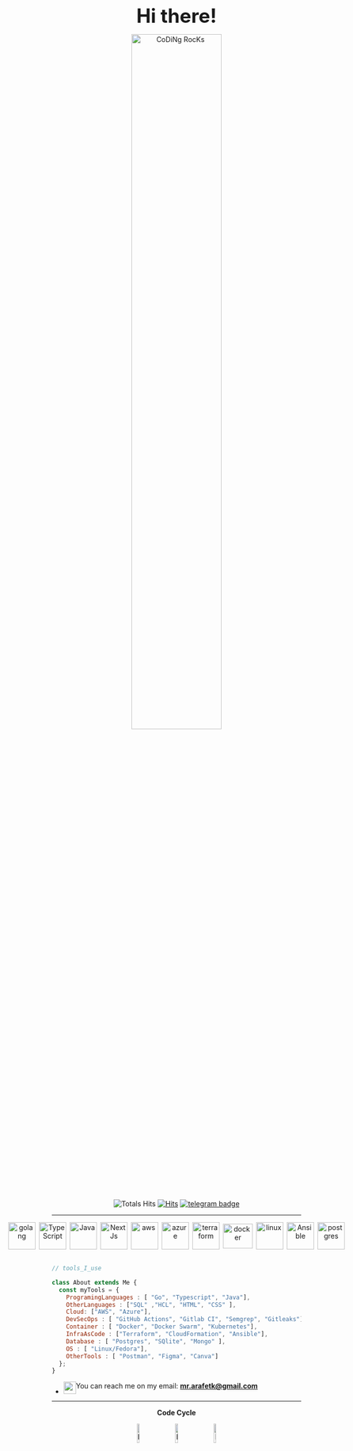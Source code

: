 <div align="center" width="50">


<strong style="font-size:39px">Hi there!</strong>

<img src="https://github.com/SP-XD/SP-XD/blob/main/images/dev-working_rounded.gif?raw=true" href="https://github.com/sp-xd" alt="CoDiNg RocKs"  width="60%"/><br> 

![Totals Hits](https://komarev.com/ghpvc/?username=Arafetki&style=flat&color=orange&label=PROFILE+VIEWS)
[![Hits](https://hits.seeyoufarm.com/api/count/incr/badge.svg?url=https%3A%2F%2Fgithub.com%2FArafetki&count_bg=%2379C83D&title_bg=%23555555&icon=&icon_color=%23E7E7E7&title=hits&edge_flat=false)](https://hits.seeyoufarm.com)
[![telegram badge](https://img.shields.io/badge/arafetki-grey?style=flat&logo=gitlab)](https://gitlab.com/arafetki) <br>
</div>

<hr></hr>

<div align="center" style="display: flex; justify-content: center; align-items: center; gap: 7px">
    <img src="https://www.svgrepo.com/show/373635/go-gopher.svg" alt="golang" width="55" height="55"/>
    <img src="https://upload.wikimedia.org/wikipedia/commons/2/2d/TypeScript_ESLint_logo.svg" alt="TypeScript" width="55" height="55"/>
    <img src="https://cdn.worldvectorlogo.com/logos/java.svg" alt="Java" width="55" height="55"/>
    <img src="https://www.svgrepo.com/show/354113/nextjs-icon.svg" alt="NextJs" width="55" height="55"/>
    <img src="https://upload.wikimedia.org/wikipedia/commons/5/5c/AWS_Simple_Icons_AWS_Cloud.svg" alt="aws" width="55" height="55"/>
    <img src="https://www.svgrepo.com/show/331302/azure-v2.svg" alt="azure" width="55" height="55"/>    
    <img src="https://www.svgrepo.com/show/354447/terraform-icon.svg" alt="terraform" width="55" height="55"/>
    <img src="https://www.vectorlogo.zone/logos/docker/docker-official.svg" alt="docker" width="60" height="50"/>      
    <img src="https://www.vectorlogo.zone/logos/linux/linux-icon.svg" alt="linux" width="55" height="55"/>
    <img src="https://utfs.io/f/ebVJRgxxawocC4teDuiy9Da4MHclRKT3BvWiNpOIZYAPQXhL" alt="Ansible" width="55" height="55"/>    
    <img src="https://upload.wikimedia.org/wikipedia/commons/2/29/Postgresql_elephant.svg" alt="postgres" width="55" height="55"/>
</div>

<br>

```javascript
// tools_I_use 

class About extends Me { 
  const myTools = {  
    ProgramingLanguages : [ "Go", "Typescript", "Java"],
    OtherLanguages : ["SQL" ,"HCL", "HTML", "CSS" ],
    Cloud: ["AWS", "Azure"],
    DevSecOps : [ "GitHub Actions", "Gitlab CI", "Semgrep", "Gitleaks"],
    Container : [ "Docker", "Docker Swarm", "Kubernetes"],
    InfraAsCode : ["Terraform", "CloudFormation", "Ansible"],  
    Database : [ "Postgres", "SQlite", "Mongo" ],    
    OS : [ "Linux/Fedora"],
    OtherTools : [ "Postman", "Figma", "Canva"]
  };
}
```

- <div style="display: flex; align-items: start;"><img src="https://github.com/SP-XD/SP-XD/blob/main/images/message.gif?raw=true" width="25" /> You can reach me on my email:&nbsp; <strong><a href="mailto:mr.arafetk@gmail.com">mr.arafetk@gmail.com</a></strong></div>
 



<div align="center" >

  
<hr></hr>

**Code Cycle**<br>

<img src="https://raw.githubusercontent.com/Tarikul-Islam-Anik/Animated-Fluent-Emojis/master/Emojis/Smilies/Face%20with%20Spiral%20Eyes.png" width="10%" alt="Broken system!"/>
&nbsp;&nbsp;&nbsp;&nbsp;&nbsp;
<img src="https://raw.githubusercontent.com/Tarikul-Islam-Anik/Animated-Fluent-Emojis/master/Emojis/Smilies/Relieved%20Face.png" width="10%" alt="It's working!"/>
&nbsp;&nbsp;&nbsp;&nbsp;&nbsp;
<img src="https://raw.githubusercontent.com/Tarikul-Islam-Anik/Animated-Fluent-Emojis/master/Emojis/Smilies/Astonished%20Face.png" width="10%" alt="It's working but you don't know how!"/><br>


</div>
